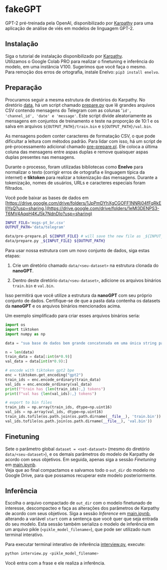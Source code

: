 # fakeGPT

GPT-2 pré-treinada pela OpenAI, disponibilizado por [Karpathy](https://github.com/karpathy/nanoGPT) para uma aplicação de análise de viés em modelos de linguagem GPT-2.

## Instalação

Siga o tutorial de instalação disponibilizado por [Karpathy](https://github.com/karpathy/nanoGPT?tab=readme-ov-file#install).  
Utilizamos o Google Colab PRO para realizar o finetuning e inferência do modelo, em uma instância V100. Sugerimos que você faça o mesmo.  
Para remoção dos erros de ortografia, instale Enelvo: `pip3 install enelvo`.

## Preparação

Procuramos seguir a mesma estrutura de diretórios do Karpathy. No diretório [data](data), há um script chamado [prepare.py](data/prepare.py) que lê grandes arquivos CSV contendo mensagens do Telegram com as colunas '`id', 'channel_id', 'date' e 'message'`. Este script divide aleatoriamente as mensagens em conjuntos de treinamento e teste na proporção de 10:1 e os salva em arquivos `${OUTPUT_PATH}/train.bin` e `${OUTPUT_PATH}/val.bin`.

As mensagens podem conter caracteres de formatação CSV, o que pode dificultar a leitura com métodos padrão. Para lidar com isso, há um script de pré-processamento adicional chamado [pre-prepare.pl](pre-prepare.pl). Ele coloca a última coluna das mensagens entre aspas duplas e remove quaisquer aspas duplas presentes nas mensagens.

Durante o processo, foram utilizadas bibliotecas como **Enelvo** para normalizar o texto (corrigir erros de ortografia e linguagem típica da internet) e **tiktoken** para realizar a tokenização das mensagens. Durante a tokenização, nomes de usuários, URLs e caracteres especiais foram filtrados.

Você pode baixar as bases de dados em [https://drive.google.com/drive/folders/1JpPmDYhXgCGOFF1NNRj04fFqRkEIIYsQ?usp=sharing.](https://drive.google.com/drive/folders/1eMl3DENPS3-T6MV4AqqH4KJ5k7NdnDlo?usp=sharing)


```bash
INPUT_FILE='msgs-pt_br.csv'
OUTPUT_PATH='data/telegram'

data/pre-prepare.pl ${INPUT_FILE} # will save the new file as _${INPUT_FILE}
data/prepare.py _${INPUT_FILE} ${OUTPUT_PATH}
```

Para usar nossa estrutura com um novo conjunto de dados, siga estas etapas:

1. Crie um diretório chamado `data/<seu-dataset>` na estrutura clonada do **nanoGPT**.

2. Dentro deste diretório `data/<seu-dataset>`, adicione os arquivos binários `train.bin` e `val.bin`.

Isso permitirá que você utilize a estrutura da **nanoGPT** com seu próprio conjunto de dados. Certifique-se de que a pasta data contenha os datasets da **nanoGPT** e os arquivos binários mencionados acima.

Um exemplo simplificado para criar esses arquivos binários seria:

```py
import os
import tiktoken
import numpy as np

data = "sua base de dados bem grande concatenada em uma única string para ser tokenizada"

n = len(data)
train_data = data[:int(n*0.9)]
val_data = data[int(n*0.9):]

# encode with tiktoken gpt2 bpe
enc = tiktoken.get_encoding("gpt2")
train_ids = enc.encode_ordinary(train_data)
val_ids = enc.encode_ordinary(val_data)
print(f"train has {len(train_ids):,} tokens")
print(f"val has {len(val_ids):,} tokens")

# export to bin files
train_ids = np.array(train_ids, dtype=np.uint16)
val_ids = np.array(val_ids, dtype=np.uint16)
train_ids.tofile(os.path.join(os.path.dirname(__file__), 'train.bin'))
val_ids.tofile(os.path.join(os.path.dirname(__file__), 'val.bin'))
```

## Finetuning

Sete o parâmetro global `dataset = <set-dataset>` (mesmo do diretório `data/<seu-dataset>`), e os demais parâmetros do modelo de Karpathy de acordo com seus objetivos. Em seguida, apenas siga a sessão *Finetuning* em [main.ipynb](main.ipynb).  
Veja que ao final compactamos e salvamos todo o `out_dir` do modelo no Google Drive, para que possamos recuperar este modelo posteriormente.

## Inferência

Escolha o arquivo compactado de `out_dir` com o modelo finetunado de interesse, descompacteo e faça as alterações dos parâmetros de Karpathy de acordo com seus objetivos. Siga a sessão *Inference* em [main.ipynb](main.ipynb), alterando a variável `start` com a sentença que você quer que seja entrada do seu modelo. Esta sessão também serializa o modelo de inferência em um arquivo pikle (`<pikle_model_filename>`), que pode ser utilizado num terminal interativo.

Para executar terminal interativo de inferência [interview.py](interview.py), execute:

```bash
python interview.py <pikle_model_filename>
```

Você entra com a frase e ele realiza a inferência.

